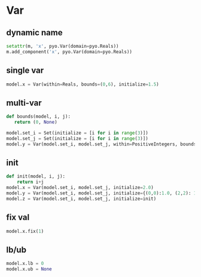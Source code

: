 # Var

## dynamic name
```py
setattr(m, 'x', pyo.Var(domain=pyo.Reals))
m.add_component('x', pyo.Var(domain=pyo.Reals))
```

## single var
```py
model.x = Var(within=Reals, bounds=(0,6), initialize=1.5)
```

## multi-var
```py
def bounds(model, i, j):
   return (0, None)

model.set_i = Set(initialize = [i for i in range(3)])  
model.set_j = Set(initialize = [i for i in range(3)])  
model.y = Var(model.set_i, model.set_j, within=PositiveIntegers, bounds=bounds)
```

## init
```py
def init(model, i, j):
    return i+j
model.x = Var(model.set_i, model.set_j, initialize=2.0)
model.y = Var(model.set_i, model.set_j, initialize={(0,0):1.0, (2,2): 1.1})
model.z = Var(model.set_i, model.set_j, initialize=init)
```

## fix val
```py
model.x.fix(1)
```

## lb/ub
```py
model.x.lb = 0
model.x.ub = None
```

